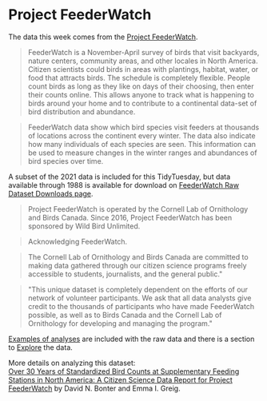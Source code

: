 # Project FeederWatch

The data this week comes from the [Project FeederWatch](https://feederwatch.org/explore/raw-dataset-requests/).

> FeederWatch is a November-April survey of birds that visit backyards, nature centers, community areas, and other locales in North America. Citizen scientists could birds in areas with plantings, habitat, water, or food that attracts birds. The schedule is completely flexible. People count birds as long as they like on days of their choosing, then enter their counts online. This allows anyone to track what is happening to birds around your home and to contribute to a continental data-set of bird distribution and abundance.

> FeederWatch data show which bird species visit feeders at thousands of locations across the continent every winter. The data also indicate how many individuals of each species are seen. This information can be used to measure changes in the winter ranges and abundances of bird species over time.

A subset of the 2021 data is included for this TidyTuesday, but data available through 1988 is available for download on [FeederWatch Raw Dataset Downloads page](https://feederwatch.org/explore/raw-dataset-requests/).

> Project FeederWatch is operated by the Cornell Lab of Ornithology and Birds Canada. Since 2016, Project FeederWatch has been sponsored by Wild Bird Unlimited. 

> Acknowledging FeederWatch.

> The Cornell Lab of Ornithology and Birds Canada are committed to making data gathered through our citizen science programs freely accessible to students, journalists, and the general public."  

> "This unique dataset is completely dependent on the efforts of our network of volunteer participants. We ask that all data analysts give credit to the thousands of participants who have made FeederWatch possible, as well as to Birds Canada and the Cornell Lab of Ornithology for developing and managing the program."

[Examples of analyses](https://feederwatch.org/explore/raw-dataset-requests/) are included with the raw data and there is a section to [Explore](https://feederwatch.org/explore/) the data.

More details on analyzing this dataset:  
[Over 30 Years of Standardized Bird Counts at Supplementary Feeding Stations in North America: A Citizen Science Data Report for Project FeederWatch](https://www.frontiersin.org/articles/10.3389/fevo.2021.619682/full) by David N. Bonter and Emma I. Greig.
